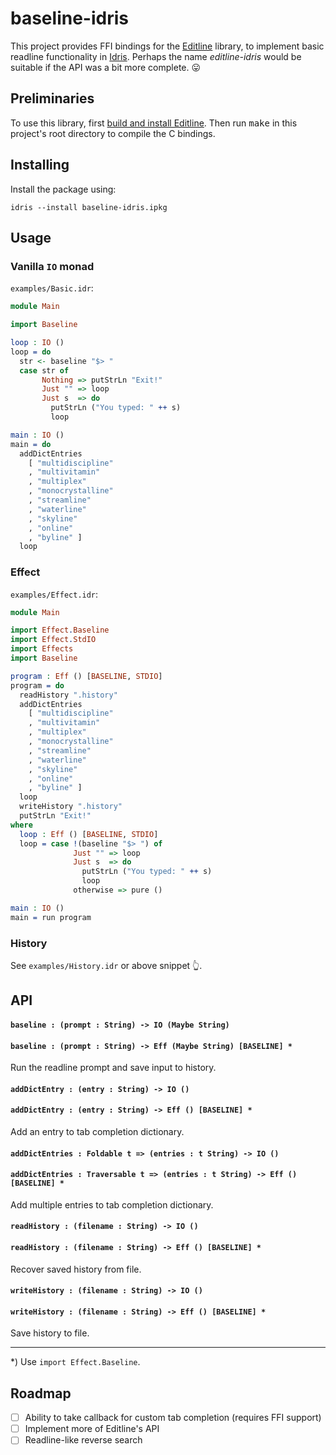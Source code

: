 # baseline-idris

This project provides FFI bindings for the 
[Editline](https://github.com/troglobit/editline) library, to implement basic 
readline functionality in [Idris](https://github.com/idris-lang). Perhaps the 
name *editline-idris* would be suitable if the API was a bit more complete. 
:stuck_out_tongue:

## Preliminaries

To use this library, first [build and install Editline](https://github.com/troglobit/editline#build--install). 
Then run <kbd>make</kbd> in this project's root directory to compile the C 
bindings.

## Installing

Install the package using:

```
idris --install baseline-idris.ipkg
```

## Usage

### Vanilla `IO` monad

`examples/Basic.idr`:

```idris
module Main

import Baseline

loop : IO ()
loop = do
  str <- baseline "$> "
  case str of
       Nothing => putStrLn "Exit!"
       Just "" => loop
       Just s  => do
         putStrLn ("You typed: " ++ s)
         loop

main : IO ()
main = do
  addDictEntries
    [ "multidiscipline"
    , "multivitamin"
    , "multiplex"
    , "monocrystalline"
    , "streamline"
    , "waterline"
    , "skyline"
    , "online"
    , "byline" ]
  loop
```

### Effect

`examples/Effect.idr`:

```idris
module Main

import Effect.Baseline
import Effect.StdIO
import Effects
import Baseline

program : Eff () [BASELINE, STDIO]
program = do
  readHistory ".history"
  addDictEntries
    [ "multidiscipline"
    , "multivitamin"
    , "multiplex"
    , "monocrystalline"
    , "streamline"
    , "waterline"
    , "skyline"
    , "online"
    , "byline" ]
  loop
  writeHistory ".history"
  putStrLn "Exit!"
where
  loop : Eff () [BASELINE, STDIO]
  loop = case !(baseline "$> ") of
              Just "" => loop
              Just s  => do
                putStrLn ("You typed: " ++ s)
                loop
              otherwise => pure ()

main : IO ()
main = run program
```

### History

See `examples/History.idr` or above snippet :point_up_2:.

## API

#### `baseline : (prompt : String) -> IO (Maybe String)` 
#### `baseline : (prompt : String) -> Eff (Maybe String) [BASELINE] *`

Run the readline prompt and save input to history.

#### `addDictEntry : (entry : String) -> IO ()` 
#### `addDictEntry : (entry : String) -> Eff () [BASELINE] *`

Add an entry to tab completion dictionary.

#### `addDictEntries : Foldable t => (entries : t String) -> IO ()` 
#### `addDictEntries : Traversable t => (entries : t String) -> Eff () [BASELINE] *` 

Add multiple entries to tab completion dictionary.

#### `readHistory : (filename : String) -> IO ()`
#### `readHistory : (filename : String) -> Eff () [BASELINE] *`

Recover saved history from file.

#### `writeHistory : (filename : String) -> IO ()`
#### `writeHistory : (filename : String) -> Eff () [BASELINE] *`

Save history to file.

---

*) Use `import Effect.Baseline`.

## Roadmap

- [ ] Ability to take callback for custom tab completion (requires FFI support)
- [ ] Implement more of Editline's API
- [ ] Readline-like reverse search

